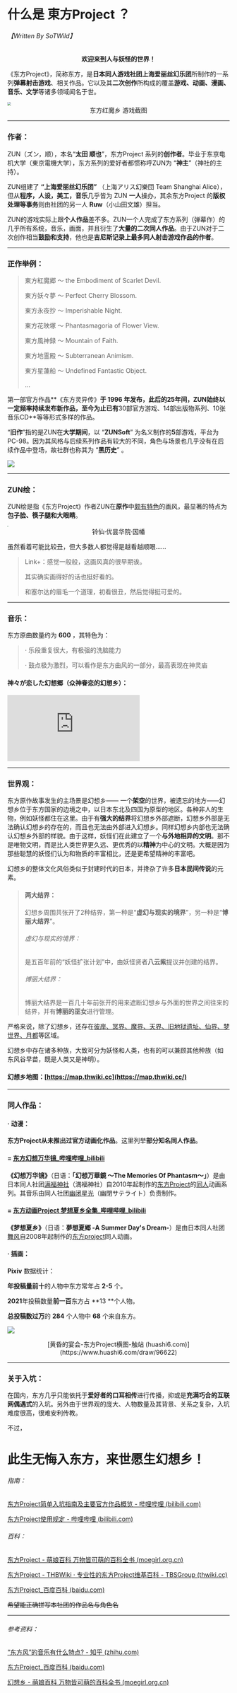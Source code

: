 # 什么是 東方Project ？

###### 【Written By SoTWild】



<center><b>欢迎来到人与妖怪的世界！</b></center>



《东方Project》，简称东方，是**日本同人游戏社团上海爱丽丝幻乐团**所制作的一系列**弹幕射击游戏**、相关作品。它以及其**二次创作**所构成的覆盖**游戏、动画、漫画、音乐、文学**等诸多领域闻名于世。

<img src="http://wiki.touhou8.com/uploads/201008/1281273858SnPKiD1U.jpg" style="zoom:50%;" />

<center>东方红魔乡 游戏截图</center>

------

### 作者：

ZUN（ズン，顺），本名“**太田 顺也**”，东方Project 系列的**创作者**。毕业于东京电机大学（東京電機大学），东方系列的爱好者都惯称呼ZUN为 “**神主**”（神社的主持）。

ZUN组建了 **“上海爱丽丝幻乐团”** （上海アリス幻樂団 Team Shanghai Alice），但从**程序，人设，美工，音乐**几乎皆为 ZUN **一人**操办，其余东方Project 的**版权处理等事务**则由社团的另一人 **Ruw**（小山田文雄）担当。

ZUN的游戏实际上跟**个人作品**差不多。ZUN一个人完成了东方系列（弹幕作）的几乎所有系统，音乐，画面，并且衍生了**大量的二次同人作品**。由于ZUN对于二次创作相当**鼓励和支持**，他也是**吉尼斯记录上最多同人射击游戏作品的作者**。

------

### 正作举例：

> 東方紅魔郷 〜 the Embodiment of Scarlet Devil.
>
> 東方妖々夢 〜 Perfect Cherry Blossom.
>
> 東方永夜抄 〜 Imperishable Night.
>
> 東方花映塚 〜 Phantasmagoria of Flower View.
>
> 東方風神録 〜 Mountain of Faith.
>
> 東方地霊殿 〜 Subterranean Animism.
>
> 東方星蓮船 〜 Undefined Fantastic Object.
>
> …

第一部官方作品**《东方灵异传》**于 **1996** 年发布，此后的25年间，**ZUN**始终以一定频率持续发布新作品，至今为止已有**30部官方游戏、14部出版物系列、10张音乐CD**等等形式多样的作品。

“**旧作**”指的是ZUN在**大学期间**，以 “**ZUNSoft**” 为名义制作的**5**部游戏，平台为PC-98。因为其风格与后续系列作品有较大的不同，角色与场景也几乎没有在后续作品中登场，故社群也称其为 “**黑历史**” 。

![](http://wiki.touhou8.com/uploads/201011/1290257451LHS5AW0L_s.jpg)

------

### ZUN绘：

ZUN绘是指《‌‌‌‌‌‌‌‌‌‌东方Project》作者ZUN在**原作**中<u>颇有特色</u>的画风，最显著的特点为**包子脸、筷子腿和大眼睛**。

<img src="https://i2.imgu.cc/images/2022/02/23/CIMbJ.png" style="zoom:15%;" />

<center>铃仙·优昙华院·因幡</center>

虽然看着可能比较丑，但大多数人都觉得是越看越顺眼……

> Link+：感觉一般般，这画风真的很早期诶。
>
> 其实确实画得好的话也挺好看的。
>
> 和塞尔达的眉毛一个道理，初看很丑，然后觉得挺可爱的。

------

### 音乐：

东方原曲数量约为 **600** ，其特色为：

> · 乐段重复很大，有极强的洗脑能力
>
> · 鼓点极为激烈，可以看作是东方曲风的一部分，最高表现在神灵庙

#### 神々が恋した幻想郷（众神眷恋的幻想乡）：

<iframe src="https://music.163.com/song/media/outer/url?id=22636640.mp3" scrolling="no" border="0" frameborder="no" framespacing="0" allowfullscreen="false"> </iframe>

------

### 世界观：

东方原作故事发生的主场景是幻想乡—— 一个**架空**的世界，被遗忘的地方——幻想乡位于东方国家的边境之中，以日本东北及四国为原型的地区。各种非人的生物，例如妖怪都住在这里。由于有**强大的结界**将幻想乡外部遮断，幻想乡外部是无法确认幻想乡的存在的，而且也无法由外部进入幻想乡。同样幻想乡内部也无法确认幻想乡外部的样貌。由于这样，妖怪们在此建立了一个**与外地相异的文明**。那不是唯物文明，而是比人类世界更久远、更优秀的以**精神**为中心的文明。大概是因为那些聪慧的妖怪们认为和物质的丰富相比，还是更希望精神的丰富吧。

幻想乡的整体文化风俗类似于封建时代的日本，并搀杂了许多**日本民间传说**的元素。

> #### 两大结界：
>
> 幻想乡周围共张开了2种结界，第一种是“**虚幻与现实的境界**”，另一种是“**博丽大结界**”。
>
> ###### 虚幻与现实的境界：
>
> 是五百年前的“妖怪扩张计划”中，由妖怪贤者**八云紫**提议并创建的结界。
>
> ###### 博丽大结界：
>
> 博丽大结界是一百几十年前张开的用来遮断幻想乡与外面的世界之间往来的结界，并有**博丽的巫女**进行管理。

严格来说，除了幻想乡，还存在<u>彼岸、冥界、魔界、天界、旧地狱遗址、仙界、梦世界、月都</u>等区域。

幻想乡中存在诸多种族，大致可分为妖怪和人类，也有的可以兼顾其他种族（如 东风谷早苗，既是人类又是神明）。

#### 幻想乡地图：[https://map.thwiki.cc](https://map.thwiki.cc/)

------

### 同人作品：

#### · 动漫：

**东方Project从未推出过官方动画化作品**。这里列举**部分知名同人作品**。

#### = [东方幻想万华镜_哔哩哔哩_bilibili](https://www.bilibili.com/video/av10681176/)

**《幻想万华镜》**（日语：**「幻想万華鏡 ～The Memories Of Phantasm～」**）是由日本同人社团[满福神社](https://zh.moegirl.org.cn/满福神社)（満福神社）自2010年起制作的[东方Project](https://zh.moegirl.org.cn/东方Project)的[同人](https://zh.moegirl.org.cn/同人)动画系列。其音乐由同人社团[幽闭星光](https://zh.moegirl.org.cn/幽闭星光)（幽閉サテライト）负责制作。



#### = [东方动画Project 梦想夏乡全集_哔哩哔哩_bilibili](https://www.bilibili.com/video/av46174996)

**《梦想夏乡》**（日语：**夢想夏郷 -A Summer Day's Dream-**）是由日本同人社团[舞风](https://zh.moegirl.org.cn/舞风)自2008年起制作的[东方project](https://zh.moegirl.org.cn/东方project)同人动画。



#### · 插画：

**Pixiv** 数据统计：

**年投稿量前十**的人物中东方常年占 **2-5** 个。

**2021**年投稿数量**前一百**东方占 **13 **个人物。

**总投稿数过万**的 **284** 个人物中 **68** 个来自东方。

![](https://img2.huashi6.com/images/resource/2015/10/14/5303187h1p0.jpg?imageMogr2/quality/100/interlace/1/thumbnail/700x)

<center>[黄昏的宴会-东方Project横图-触站 (huashi6.com)](https://www.huashi6.com/draw/96622)</center>

------

### 关于入坑：

在国内，东方几乎只能依托于**爱好者的口耳相传**进行传播，抑或是**充满巧合的互联网偶遇式**的入坑。另外由于世界观的庞大、人物数量及其背景、关系之复杂，入坑难度很高，很难安利传教。

不过，

# 此生无悔入东方，来世愿生幻想乡！



###### 指南：

[东方Project简单入坑指南及主要官方作品概览 - 哔哩哔哩 (bilibili.com)](https://www.bilibili.com/read/cv3925053/)

[东方Project使用规定 - 哔哩哔哩 (bilibili.com)](https://www.bilibili.com/read/cv6364137)

###### 百科：

[东方Project - 萌娘百科 万物皆可萌的百科全书 (moegirl.org.cn)](https://zh.moegirl.org.cn/东方PROJECT)

[东方Project - THBWiki · 专业性的东方Project维基百科 - TBSGroup (thwiki.cc)](https://thwiki.cc/东方Project)

[东方Project_百度百科 (baidu.com)](https://baike.baidu.com/item/东方Project/6217040)



~~希望能正确拼写本社团的作品名与角色名~~



------

###### 参考资料：

[“东方风”的音乐有什么特点? - 知乎 (zhihu.com)](https://www.zhihu.com/question/67100779)

[东方Project_百度百科 (baidu.com)](https://baike.baidu.com/item/东方Project/6217040)

[幻想乡 - 萌娘百科 万物皆可萌的百科全书 (moegirl.org.cn)](https://zh.moegirl.org.cn/幻想乡)